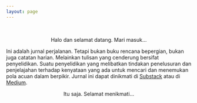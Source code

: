 ```yaml
---
layout: page
---
```

<br>
<p style="text-align:center;">Halo dan selamat datang. Mari masuk...</p>

Ini adalah jurnal perjalanan.
Tetapi bukan buku rencana bepergian,
bukan juga catatan harian. 
Melainkan tulisan yang
cenderung bersifat penyelidikan.
Suatu penyelidikan yang melibatkan tindakan penelusuran dan penjelajahan
terhadap kenyataan yang ada untuk mencari dan menemukan pola acuan dalam berpikir.
Jurnal ini dapat dinikmati di [Substack](https://laminseima.substack.com)
atau di [Medium](https://medium.com/@harminbenjamin).

<p style="text-align:center;">Itu saja. Selamat menikmati...</p>
<br>
